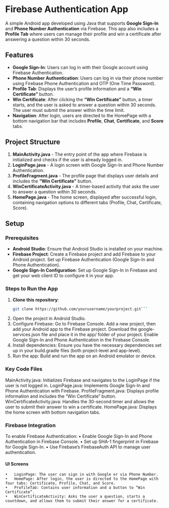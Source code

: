 # Firebase Authentication App

A simple Android app developed using Java that supports **Google Sign-In** and **Phone Number Authentication** via Firebase. This app also includes a **Profile Tab** where users can manage their profile and win a certificate after answering a question within 30 seconds.

## Features

- **Google Sign-In**: Users can log in with their Google account using Firebase Authentication.
- **Phone Number Authentication**: Users can log in via their phone number using Firebase Phone Authentication and OTP (One Time Password).
- **Profile Tab**: Displays the user’s profile information and a **“Win Certificate”** button.
- **Win Certificate**: After clicking the **“Win Certificate”** button, a timer starts, and the user is asked to answer a question within 30 seconds. The user must submit the answer within the time limit.
- **Navigation**: After login, users are directed to the HomePage with a bottom navigation bar that includes **Profile**, **Chat**, **Certificate**, and **Score** tabs.

## Project Structure

1. **MainActivity.java** - The entry point of the app where Firebase is initialized and checks if the user is already logged in.
2. **LoginPage.java** - A login screen with Google Sign-In and Phone Number Authentication.
3. **ProfileFragment.java** - The profile page that displays user details and includes the **“Win Certificate”** button.
4. **WinCertificateActivity.java** - A timer-based activity that asks the user to answer a question within 30 seconds.
5. **HomePage.java** - The home screen, displayed after successful login, containing navigation options to different tabs (Profile, Chat, Certificate, Score).

## Setup

### Prerequisites

- **Android Studio**: Ensure that Android Studio is installed on your machine.
- **Firebase Project**: Create a Firebase project and add Firebase to your Android project. Set up Firebase Authentication (Google Sign-In and Phone Authentication).
- **Google Sign-In Configuration**: Set up Google Sign-In in Firebase and get your web client ID to configure it in your app.

### Steps to Run the App

1. **Clone this repository**:
   ```bash
   git clone https://github.com/yourusername/yourproject.git```
2. Open the project in Android Studio.
3. Configure Firebase:
   Go to Firebase Console.
   Add a new project, then add your Android app to the Firebase project.
   Download the google-services.json file and place it in the app/ folder of your project.
   Enable Google Sign-In and Phone Authentication in the Firebase Console.
4. Install dependencies:
   Ensure you have the necessary dependencies set up in your build.gradle files (both project-level and app-level).
5. Run the app:
   Build and run the app on an Android emulator or device.

### Key Code Files

MainActivity.java: Initializes Firebase and navigates to the LoginPage if the user is not logged in.
LoginPage.java: Implements Google Sign-In and Phone Authentication with Firebase.
ProfileFragment.java: Displays profile information and includes the “Win Certificate” button.
WinCertificateActivity.java: Handles the 30-second timer and allows the user to submit their answer to win a certificate.
HomePage.java: Displays the home screen with bottom navigation tabs.

### Firebase Integration

To enable Firebase Authentication:
	•	Enable Google Sign-In and Phone Authentication in Firebase Console.
	•	Set up SHA-1 fingerprint in Firebase for Google Sign-In.
	•	Use Firebase’s FirebaseAuth API to manage user authentication.

#### UI Screens

	•	LoginPage: The user can sign in with Google or via Phone Number.
	•	HomePage: After login, the user is directed to the HomePage with four tabs: Certificate, Profile, Chat, and Score.
	•	ProfileTab: Contains user information and a button to “Win Certificate”.
	•	WinCertificateActivity: Asks the user a question, starts a countdown, and allows them to submit their answer for a certificate.
